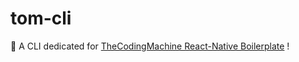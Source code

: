 # tom-cli

:octopus: A CLI dedicated for [TheCodingMachine React-Native Boilerplate](https://github.com/thecodingmachine/react-native-boilerplate) !
